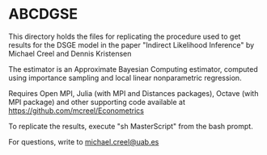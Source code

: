 # ABCDGSE
This directory holds the files for replicating the procedure used
to get results for the DSGE model in the paper "Indirect Likelihood
Inference" by Michael Creel and Dennis Kristensen

The estimator is an Approximate Bayesian Computing estimator,
computed using importance sampling and local linear nonparametric
regression. 

Requires Open MPI, Julia (with MPI and Distances packages), Octave (with MPI
package) and other supporting code available at https://github.com/mcreel/Econometrics

To replicate the results, execute "sh MasterScript" from the bash prompt.

For questions, write to michael.creel@uab.es
